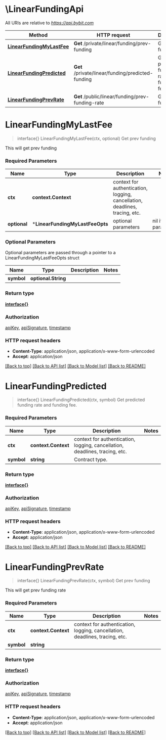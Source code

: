 # \LinearFundingApi

All URIs are relative to *https://api.bybit.com*

Method | HTTP request | Description
------------- | ------------- | -------------
[**LinearFundingMyLastFee**](LinearFundingApi.md#LinearFundingMyLastFee) | **Get** /private/linear/funding/prev-funding | Get prev funding
[**LinearFundingPredicted**](LinearFundingApi.md#LinearFundingPredicted) | **Get** /private/linear/funding/predicted-funding | Get predicted funding rate and funding fee.
[**LinearFundingPrevRate**](LinearFundingApi.md#LinearFundingPrevRate) | **Get** /public/linear/funding/prev-funding-rate | Get prev funding


# **LinearFundingMyLastFee**
> interface{} LinearFundingMyLastFee(ctx, optional)
Get prev funding

This will get prev funding

### Required Parameters

Name | Type | Description  | Notes
------------- | ------------- | ------------- | -------------
 **ctx** | **context.Context** | context for authentication, logging, cancellation, deadlines, tracing, etc.
 **optional** | ***LinearFundingMyLastFeeOpts** | optional parameters | nil if no parameters

### Optional Parameters
Optional parameters are passed through a pointer to a LinearFundingMyLastFeeOpts struct

Name | Type | Description  | Notes
------------- | ------------- | ------------- | -------------
 **symbol** | **optional.String**|  | 

### Return type

[**interface{}**](interface{}.md)

### Authorization

[apiKey](../README.md#apiKey), [apiSignature](../README.md#apiSignature), [timestamp](../README.md#timestamp)

### HTTP request headers

 - **Content-Type**: application/json, application/x-www-form-urlencoded
 - **Accept**: application/json

[[Back to top]](#) [[Back to API list]](../README.md#documentation-for-api-endpoints) [[Back to Model list]](../README.md#documentation-for-models) [[Back to README]](../README.md)

# **LinearFundingPredicted**
> interface{} LinearFundingPredicted(ctx, symbol)
Get predicted funding rate and funding fee.

### Required Parameters

Name | Type | Description  | Notes
------------- | ------------- | ------------- | -------------
 **ctx** | **context.Context** | context for authentication, logging, cancellation, deadlines, tracing, etc.
  **symbol** | **string**| Contract type. | 

### Return type

[**interface{}**](interface{}.md)

### Authorization

[apiKey](../README.md#apiKey), [apiSignature](../README.md#apiSignature), [timestamp](../README.md#timestamp)

### HTTP request headers

 - **Content-Type**: application/json, application/x-www-form-urlencoded
 - **Accept**: application/json

[[Back to top]](#) [[Back to API list]](../README.md#documentation-for-api-endpoints) [[Back to Model list]](../README.md#documentation-for-models) [[Back to README]](../README.md)

# **LinearFundingPrevRate**
> interface{} LinearFundingPrevRate(ctx, symbol)
Get prev funding

This will get prev funding rate

### Required Parameters

Name | Type | Description  | Notes
------------- | ------------- | ------------- | -------------
 **ctx** | **context.Context** | context for authentication, logging, cancellation, deadlines, tracing, etc.
  **symbol** | **string**|  | 

### Return type

[**interface{}**](interface{}.md)

### Authorization

[apiKey](../README.md#apiKey), [apiSignature](../README.md#apiSignature), [timestamp](../README.md#timestamp)

### HTTP request headers

 - **Content-Type**: application/json, application/x-www-form-urlencoded
 - **Accept**: application/json

[[Back to top]](#) [[Back to API list]](../README.md#documentation-for-api-endpoints) [[Back to Model list]](../README.md#documentation-for-models) [[Back to README]](../README.md)

